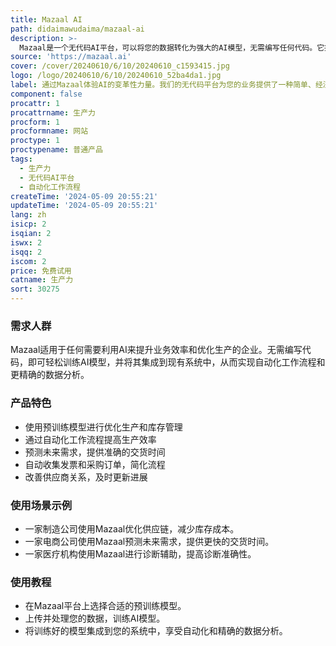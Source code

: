 ```yaml
---
title: Mazaal AI
path: didaimawudaima/mazaal-ai
description: >-
  Mazaal是一个无代码AI平台，可以将您的数据转化为强大的AI模型，无需编写任何代码。它提供了多种预训练模型，可以用于优化生产、管理库存、预测需求等。Mazaal可以自动化工作流程，提高效率，并帮助您解决业务中的各种问题。
source: 'https://mazaal.ai'
cover: /cover/20240610/6/10/20240610_c1593415.jpg
logo: /logo/20240610/6/10/20240610_52ba4da1.jpg
label: 通过Mazaal体验AI的变革性力量。我们的无代码平台为您的业务提供了一种简单、经济的利用AI的方式。
component: false
procattr: 1
procattrname: 生产力
procform: 1
procformname: 网站
proctype: 1
proctypename: 普通产品
tags:
  - 生产力
  - 无代码AI平台
  - 自动化工作流程
createTime: '2024-05-09 20:55:21'
updateTime: '2024-05-09 20:55:21'
lang: zh
isicp: 2
isqian: 2
iswx: 2
isqq: 2
iscom: 2
price: 免费试用
catname: 生产力
sort: 30275
---
```




### 需求人群
Mazaal适用于任何需要利用AI来提升业务效率和优化生产的企业。无需编写代码，即可轻松训练AI模型，并将其集成到现有系统中，从而实现自动化工作流程和更精确的数据分析。

### 产品特色
* 使用预训练模型进行优化生产和库存管理
* 通过自动化工作流程提高生产效率
* 预测未来需求，提供准确的交货时间
* 自动收集发票和采购订单，简化流程
* 改善供应商关系，及时更新进展

### 使用场景示例
* 一家制造公司使用Mazaal优化供应链，减少库存成本。
* 一家电商公司使用Mazaal预测未来需求，提供更快的交货时间。
* 一家医疗机构使用Mazaal进行诊断辅助，提高诊断准确性。

### 使用教程
* 在Mazaal平台上选择合适的预训练模型。
* 上传并处理您的数据，训练AI模型。
* 将训练好的模型集成到您的系统中，享受自动化和精确的数据分析。

  
